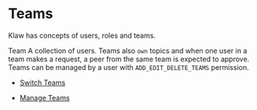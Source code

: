 # Teams

Klaw has concepts of users, roles and teams.


Team A collection of users. Teams also `own` topics and when one user
in a team makes a request, a peer from the same team is expected to
approve. Teams can be managed by a user with `ADD_EDIT_DELETE_TEAMS`
permission.

- [Switch Teams](switch-teams)

- [Manage Teams](manage-teams)
